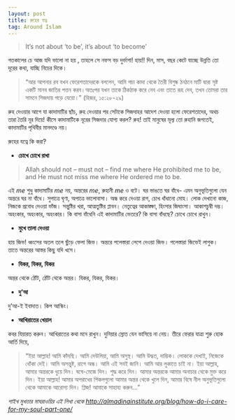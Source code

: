 ```yaml
---
layout: post
title: রুহের যত্ন
tag: Around Islam
---
```




>It’s not about ‘to be’, it’s about ‘to become’

গতকালের চে আজ যদি ভালো না হয় , তাহলে সে নফস বড় দুর্ভাগা! হায়!! দিন, মাস, বছর কেটে যাচ্ছে উন্নতি তো দূরের কথা, যাচ্ছি নিচের দিকে।

  >“আর আপনার রব যখন ফেরেশতাদেরকে বললেন, আমি পচা কাদা থেকে তৈরী বিশুষ্ক ঠনঠনে মাটি দ্বারা সৃষ্ট একটি মানব জাতির পত্তন করব।অতঃপর যখন তাকে ঠিকঠাক করে নেব এবং তাতে রূহ দেব, তখন তোমরা তার সামনে সিজদায় পড়ে যেয়ো।”
  (হিজর, ১৫:২৮-২৯)



রুহ দেওয়ার আগে যা কাদামাটির ছাঁচ, রুহ দেওয়ার পর সেটাকে সিজদাহর আদেশ দেওয়া হলো ফেরেশতাদের, অথচ তারা তৈরি নূর দিয়ে! কীসে কাদামাটিকে নূরের সিজদার যোগ্য  করল? রুহ! তাই মানুষের মূল্য তো রুহানি জগতেই, কাদামাটির পৃথিবীর মানদণ্ডে নয়।

রুহের যত্নে কি করা?

- **চোখে চোখে রাখা**

>Allah should not – must not – find me where He prohibited me to be, and He must not miss me where He ordered me to be.

এই *me* শুধু কাদামাটির *me* নয়, অন্তরের *me*, রুহানী *me* ও বটে। ঘর ভাঙতে ঘর বাঁধে- এমন অনুভূতিগুলো যেন অন্তরে ঘর না বাঁধে। সুপাত্রে ঘৃণা, অপাত্রে ভালোবাসা। অন্ধ করে দেওয়া রাগ, চোখ ধাঁধানো মোহ। লোক দেখানো কাজ, নিজকে প্রবোধ দেওয়া ভাঁজ। সন্তুষ্টির খরা, আত্মতুষ্টির প্লাবন। নেতৃত্বের আকাঙ্ক্ষা, হিংসার জিঘাংসা। আকাশচুম্বী দম্ভ। অহংকার, অহংকার, অহংকার। কি বাসা বাঁধেনি এই কাদামাটির ভেতরে? কি বাসা বাঁধছে? চোখে চোখে রাখুন।

- **মুখে তালা দেওয়া**

হায় জিভ! ধ্বংসের অতল তলে ছুঁড়ে ফেলা জিভ। অন্তরে পলেস্তারা লেপে দেওয়া জিভ। পলেস্তারা জিভেই লাগুক। তাতে অন্তরের আস্তর কিছু যদি খসে।

- **যিকর, যিকর, যিকর**

অন্তর থেকে ঠোঁট, ঠোঁট থেকে অন্তর। যিকর, যিকর, যিকর।

- **দু’আ**

দু’আ-ই ইবাদাত। কিপ আস্কিং।

- **আখিরাতের খেয়াল**

কবর যিয়ারত করুন। আখিরাতের কথা মনে রাখুন। দুনিয়ার স্রোত যেন ভাসিয়ে না নেয়। তীরে ফেরার যাত্রা শুরু হোক আর্তি দিয়ে,

>“ইয়া আল্লাহ! আমি কাঁদছি। আমি দেউলিয়া, আমি অসুস্থ। আমি উদ্ধত, দাম্ভিক। লোককে দেখাই, নিজেকে ধোঁকা দেই। আমি অসন্তুষ্ট, রাগে অন্ধ। আমি এই সবই জানি। আমি আর লুকাতে চাই না।
ইয়া আল্লাহ, আমার অন্তরকে ধুয়ে দিন। ঘষে-মেজে দিন। শুদ্ধ করে দিন। আমার অন্তরকে আমার অনাচার থেকে মুক্ত করে দিন। ইয়া আল্লাহ! আমার অপরাধের শিকলগুলো আমার অন্তর থেকে খুলে দিন, আমার বিষে নীল অনুভূতিগুলো থেকে আমাকে আরোগ্য দিন। প্লিজ! আমাকে সাহায্য করুন…”

*শাইখ মুখতার মাঘরাওয়ির এই লিখা থেকে http://almadinainstitute.org/blog/how-do-i-care-for-my-soul-part-one/*
